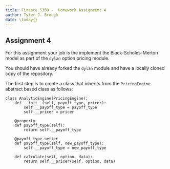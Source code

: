 ```yaml
---
title: Finance 5350 -  Homework Assignment 4
author: Tyler J. Brough
date: \today{}
---
```


## Assignment 4

For this assignment your job is the implement the Black-Scholes-Merton model as part of the `dylan` option pricing
module. 

You should have already forked the `dylan` module and have a locally cloned copy of the repository.

The first step is to create a class that inherits from the `PricingEngine` abstract based class as follows:

```{python}
class AnalyticEngine(PricingEngine):
	def __init__(self, payoff_type, pricer):
		self.__payoff_type = payoff_type
		self.__pricer = pricer

	@property
	def payoff_type(self):
		return self.__payoff_type

	@payoff_type.setter
	def payoff_type(self, new_payoff_type):
		self.__payoff_type = new_payoff_type

	def calculate(self, option, data):
		return self.__pricer(self, option, data)
```


